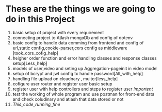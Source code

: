 # These are the things we are going to do in this Project

1. basic setup of project with every requirement
2. connecting project to Atlash mongoDb and config of dotenv
3. basic config to handle data comming from frontend and config of url,static config,cookie-parser,cors config as middleware [took_cors_cofig_help]
4. heigher order function and error handling classes and response classes setup[Less_help]
5. models of user,video and seting up Aggregation-pageinit in video model
6. setup of bcrypt and jwt config to handle password[All_with_help]
7. handling file upload on cloudnary , multer[less_help] 
8. cofigure user router and register user basic setup
9. register user with help controllers and steps to register user *Importent*
10. test the working of whole program and use postman for front-end data and check coludinary and atlash that data stored or not
11. *This_code_running_fine*
